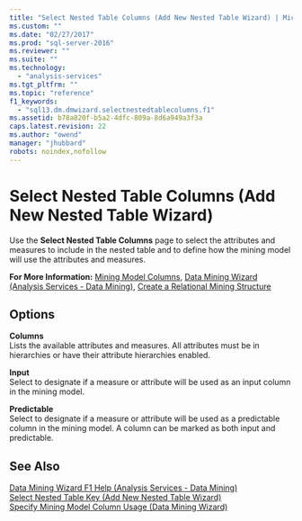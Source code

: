 ```yaml
---
title: "Select Nested Table Columns (Add New Nested Table Wizard) | Microsoft Docs"
ms.custom: ""
ms.date: "02/27/2017"
ms.prod: "sql-server-2016"
ms.reviewer: ""
ms.suite: ""
ms.technology: 
  - "analysis-services"
ms.tgt_pltfrm: ""
ms.topic: "reference"
f1_keywords: 
  - "sql13.dm.dmwizard.selectnestedtablecolumns.f1"
ms.assetid: b78a820f-b5a2-4dfc-809a-8d6a949a3f3a
caps.latest.revision: 22
ms.author: "owend"
manager: "jhubbard"
robots: noindex,nofollow
---
```

# Select Nested Table Columns (Add New Nested Table Wizard)
  Use the **Select Nested Table Columns** page to select the attributes and measures to include in the nested table and to define how the mining model will use the attributes and measures.  
  
 **For More Information:** [Mining Model Columns](../analysis-services/data-mining/mining-model-columns.md), [Data Mining Wizard &#40;Analysis Services - Data Mining&#41;](../analysis-services/data-mining/data-mining-wizard-analysis-services-data-mining.md), [Create a Relational Mining Structure](../analysis-services/data-mining/create-a-relational-mining-structure.md)  
  
## Options  
 **Columns**  
 Lists the available attributes and measures. All attributes must be in hierarchies or have their attribute hierarchies enabled.  
  
 **Input**  
 Select to designate if a measure or attribute will be used as an input column in the mining model.  
  
 **Predictable**  
 Select to designate if a measure or attribute will be used as a predictable column in the mining model. A column can be marked as both input and predictable.  
  
## See Also  
 [Data Mining Wizard F1 Help &#40;Analysis Services - Data Mining&#41;](../a9retired/data-mining-wizard-f1-help-analysis-services-data-mining.md)   
 [Select Nested Table Key &#40;Add New Nested Table Wizard&#41;](../a9retired/select-nested-table-key-add-new-nested-table-wizard.md)   
 [Specify Mining Model Column Usage &#40;Data Mining Wizard&#41;](../a9retired/specify-mining-model-column-usage-data-mining-wizard.md)  
  
  